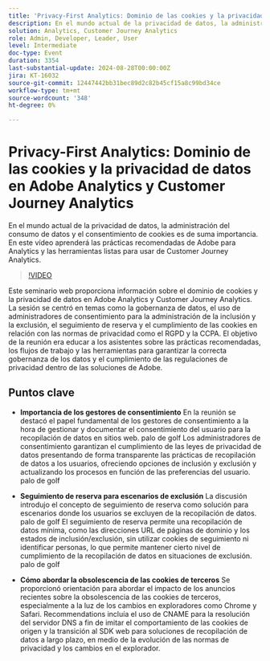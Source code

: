 ```yaml
---
title: 'Privacy-First Analytics: Dominio de las cookies y la privacidad de datos en Adobe Analytics y Customer Journey Analytics'
description: En el mundo actual de la privacidad de datos, la administración del consumo de datos y el consentimiento de cookies es de suma importancia. En este vídeo aprenderá las prácticas recomendadas de Adobe para Analytics y las herramientas listas para usar de Customer Journey Analytics.
solution: Analytics, Customer Journey Analytics
role: Admin, Developer, Leader, User
level: Intermediate
doc-type: Event
duration: 3354
last-substantial-update: 2024-08-28T00:00:00Z
jira: KT-16032
source-git-commit: 12447442bb31bec89d2c82b45cf15a8c99bd34ce
workflow-type: tm+mt
source-wordcount: '348'
ht-degree: 0%

---
```



# Privacy-First Analytics: Dominio de las cookies y la privacidad de datos en Adobe Analytics y Customer Journey Analytics

En el mundo actual de la privacidad de datos, la administración del consumo de datos y el consentimiento de cookies es de suma importancia. En este vídeo aprenderá las prácticas recomendadas de Adobe para Analytics y las herramientas listas para usar de Customer Journey Analytics.

>[!VIDEO](https://video.tv.adobe.com/v/3432997/?learn=on)

Este seminario web proporciona información sobre el dominio de cookies y la privacidad de datos en Adobe Analytics y Customer Journey Analytics. La sesión se centró en temas como la gobernanza de datos, el uso de administradores de consentimiento para la administración de la inclusión y la exclusión, el seguimiento de reserva y el cumplimiento de las cookies en relación con las normas de privacidad como el RGPD y la CCPA. El objetivo de la reunión era educar a los asistentes sobre las prácticas recomendadas, los flujos de trabajo y las herramientas para garantizar la correcta gobernanza de los datos y el cumplimiento de las regulaciones de privacidad dentro de las soluciones de Adobe.

## Puntos clave

* **Importancia de los gestores de consentimiento** En la reunión se destacó el papel fundamental de los gestores de consentimiento a la hora de gestionar y documentar el consentimiento del usuario para la recopilación de datos en sitios web. palo de golf Los administradores de consentimiento garantizan el cumplimiento de las leyes de privacidad de datos presentando de forma transparente las prácticas de recopilación de datos a los usuarios, ofreciendo opciones de inclusión y exclusión y actualizando los procesos en función de las preferencias del usuario. palo de golf

* **Seguimiento de reserva para escenarios de exclusión** La discusión introdujo el concepto de seguimiento de reserva como solución para escenarios donde los usuarios se excluyen de la recopilación de datos. palo de golf El seguimiento de reserva permite una recopilación de datos mínima, como las direcciones URL de páginas de dominio y los estados de inclusión/exclusión, sin utilizar cookies de seguimiento ni identificar personas, lo que permite mantener cierto nivel de cumplimiento de la recopilación de datos en situaciones de exclusión. palo de golf

* **Cómo abordar la obsolescencia de las cookies de terceros** Se proporcionó orientación para abordar el impacto de los anuncios recientes sobre la obsolescencia de las cookies de terceros, especialmente a la luz de los cambios en exploradores como Chrome y Safari. Recommendations incluía el uso de CNAME para la resolución del servidor DNS a fin de imitar el comportamiento de las cookies de origen y la transición al SDK web para soluciones de recopilación de datos a largo plazo, en medio de la evolución de las normas de privacidad y los cambios en el explorador.